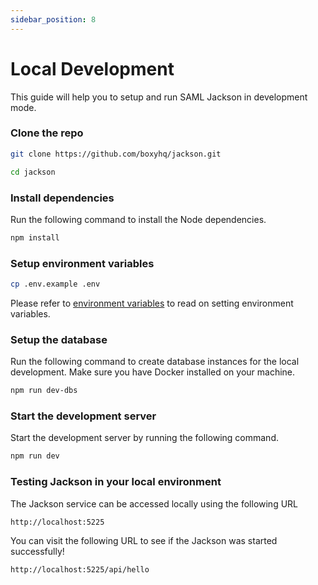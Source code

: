 ```yaml
---
sidebar_position: 8
---
```


# Local Development

This guide will help you to setup and run SAML Jackson in development mode. 

### Clone the repo

```bash
git clone https://github.com/boxyhq/jackson.git

cd jackson
```

### Install dependencies

Run the following command to install the Node dependencies.

```bash
npm install
```

### Setup environment variables

```bash
cp .env.example .env
```

Please refer to [environment variables](env-variables) to read on setting environment variables.

### Setup the database

Run the following command to create database instances for the local development. Make sure you have Docker installed on your machine.

```bash
npm run dev-dbs
```

### Start the development server

Start the development server by running the following command.

```bash
npm run dev
```

### Testing Jackson in your local environment

The Jackson service can be accessed locally using the following URL

```
http://localhost:5225
```

You can visit the following URL to see if the Jackson was started successfully!

```
http://localhost:5225/api/hello
```
